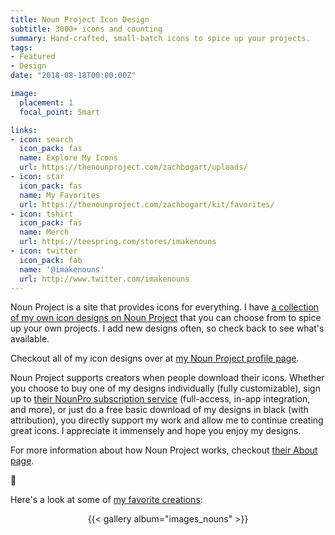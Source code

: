 ```yaml
---
title: Noun Project Icon Design
subtitle: 3000+ icons and counting
summary: Hand-crafted, small-batch icons to spice up your projects.
tags:
- Featured
- Design
date: "2018-08-18T00:00:00Z"

image:
  placement: 1
  focal_point: Smart

links:
- icon: search
  icon_pack: fas
  name: Explore My Icons
  url: https://thenounproject.com/zachbogart/uploads/
- icon: star
  icon_pack: fas
  name: My Favorites
  url: https://thenounproject.com/zachbogart/kit/favorites/
- icon: tshirt
  icon_pack: fas
  name: Merch
  url: https://teespring.com/stores/imakenouns
- icon: twitter
  icon_pack: fab
  name: '@imakenouns'
  url: http://www.twitter.com/imakenouns
---
```


Noun Project is a site that provides icons for everything. I have [a collection of my own icon designs on Noun Project](https://thenounproject.com/zachbogart/uploads/) that you can choose from to spice up your own projects. I add new designs often, so check back to see what's available.

Checkout all of my icon designs over at [my Noun Project profile page](https://thenounproject.com/zachbogart/).

Noun Project supports creators when people download their icons. Whether you choose to buy one of my designs individually (fully customizable), sign up to [their NounPro subscription service](https://thenounproject.com/accounts/upgrade/) (full-access, in-app integration, and more), or just do a free basic download of my designs in black (with attribution), you directly support my work and allow me to continue creating great icons. I appreciate it immensely and hope you enjoy my designs.

For more information about how Noun Project works, checkout [their About page](https://thenounproject.com/about/).

:black_heart:

Here's a look at some of [my favorite creations](https://thenounproject.com/zachbogart/kit/favorites/):

<div align="center">{{< gallery album="images_nouns" >}}</div>